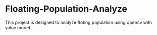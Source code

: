 # Floating-Population-Analyze

This project is designed to analyze floting population using opencv with yolov model.
